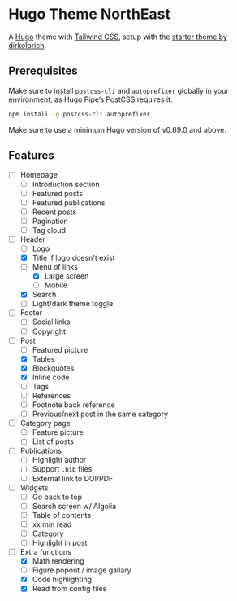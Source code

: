 # Hugo Theme NorthEast

A [Hugo](https://gohugo.io) theme with [Tailwind CSS](https://tailwindcss.com), setup with the [starter theme by dirkolbrich](https://github.com/dirkolbrich/hugo-theme-tailwindcss-starter).

## Prerequisites

Make sure to install `postcss-cli` and `autoprefixer` globally in your environment, as Hugo Pipe’s PostCSS requires it.

```bash
npm install -g postcss-cli autoprefixer
```

Make sure to use a minimum Hugo version of v0.69.0 and above.

## Features

-   [ ] Homepage
    -   [ ] Introduction section
    -   [ ] Featured posts
    -   [ ] Featured publications
    -   [ ] Recent posts
    -   [ ] Pagination
    -   [ ] Tag cloud
-   [ ] Header
    -   [ ] Logo
    -   [x] Title if logo doesn't exist
    -   [ ] Menu of links
        -   [x] Large screen
        -   [ ] Mobile
    -   [x] Search
    -   [ ] Light/dark theme toggle
-   [ ] Footer
    -   [ ] Social links
    -   [ ] Copyright
-   [ ] Post
    -   [ ] Featured picture
    -   [x] Tables
    -   [x] Blockquotes
    -   [x] Inline code
    -   [ ] Tags
    -   [ ] References
    -   [ ] Footnote back reference
    -   [ ] Previous/next post in the same category
-   [ ] Category page
    -   [ ] Feature picture
    -   [ ] List of posts
-   [ ] Publications
    -   [ ] Highlight author
    -   [ ] Support `.bib` files
    -   [ ] External link to DOI/PDF
-   [ ] Widgets
    -   [ ] Go back to top
    -   [ ] Search screen w/ Algolia
    -   [ ] Table of contents
    -   [ ] xx min read
    -   [ ] Category
    -   [ ] Highlight in post
-   [ ] Extra functions
    -   [x] Math rendering
    -   [ ] Figure popout / image gallary
    -   [x] Code highlighting
    -   [x] Read from config files

